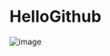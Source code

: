 # HelloGithub

![image](https://images.unsplash.com/photo-1593504049359-74330189a345?w=800&auto=format&fit=crop&q=60&ixlib=rb-4.0.3&ixid=M3wxMjA3fDB8MHxzZWFyY2h8MTV8fHBlcHJvbmklMjBwaXp6YXxlbnwwfHwwfHx8MA%3D%3D)
